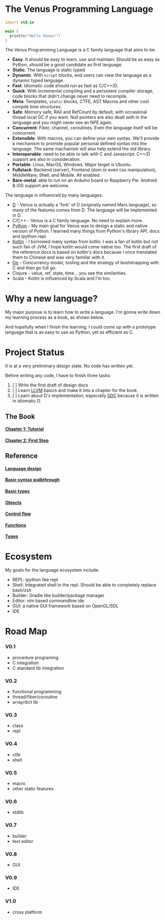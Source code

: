 # The Venus Programming Language

```d
import std.io

main {
  println("Hello Venus!")
}
```

The Venus Programming Language is a C family language that aims to be:

- **Easy**. It should be easy to learn, use and maintain: Should be as easy as Python, should be a good candidate as first language.
- **Static**. The language is static typed
- **Dynamic**. With `script` blocks, end users can view the language as a dynamic typed language.
- **Fast**. Idiomatic code should run as fast as C/C++/D.
- **Quick**. With incremental compiling and a persistent compiler storage, code blocks that didn't change never need to recompile. 
- **Meta**: Templates, `static` blocks, CTFE, AST Macros and other cool compile time structures.
- **Safe**: Memory safe, RAII and RefCount by default, with occasional thread local GC if you want. Null pointers are also dealt with in the language and you might never see an NPE again.
- **Concurrent**: Fiber, channel, coroutines. Even the language itself will be concurrent.
- **Extensible**: With macros, you can define your own syntax. We'll provide a mechanism to promote popular personal defined syntax into the language. The same machanism will also help extend the std library.
- **Interoperable**: need to be able to talk with C and Javascript. C++/D support are also in consideration.
- **Portable**: Linux, MacOS, Windows. Major target is Ubuntu.
- **Fullstack**: Backend (server), Frontend (dom or even css manipulation), MiddleWare, Shell, and Mobile. All enabled.
- **Bare-metal**: able to run on an Arduino board or Raspberry Pie. Android & iOS support are welcome.

The language in influenced by many languages:

- [D](https://dlang.org/) - Venus is actually a 'fork' of D (originally named Mars language), so many of the features comes from D. The language will be implemented in D.
- C/C++ - Venus is a C family language. No need to explain more.
- [Python](https://python.org/) - My main goal for Venus was to design a static and native version of Python. I learned many things from Python's library API, docs and ipython repl.
- [Kotlin](https://kotlin-lang.org/) - I borrowed many syntax from kotlin. I was a fan of kotlin but not such fan of JVM, I hope kotlin would come native too. The first draft of the reference docs is based on kotlin's docs because I once translated them to Chinese and was very familiar with it.  
- [Go](https://golang.org/) - Concurrency model, tooling and the strategy of bootstrapping with C and then go full go.
- Clojure - value, ref, state, time... you see the similarities.
- Scala - Kotlin is influenced by Scala and I'm too.

# Why a new language?

My major purpose is to learn how to write a language. 
I'm gonna write down my learning process as a book, as shown below.

And hopefully when I finish the learning, I could come up with a prototype language that is as easy to use as Python, yet as efficient as C.

# Project Status

It is at a very preliminary design state. No code has written yet.

Before writing any code, I have to finish three tasks:

1. [ ] Write the first draft of design docs
2. [ ] Learn [LLVM](http://llvm.org) basics and make it into a chapter for the book.
3. [ ] Learn about D's implementation, especially [SDC](https://github.com/deadalnix/SDC) because it is written in idiomatic D.


## The Book

#### [Chapter 1: Tutorial](book/ch01/index.md)
#### [Chapter 2: First Step](book/ch02/index.md)

## Reference

#### [Language design](docs/reference/design.md)
#### [Basic syntax walkthrough](docs/reference/basic-syntax.md)
#### [Basic types](docs/reference/basic-types.md)
#### [Objects](docs/reference/objects.md)
#### [Control flow](docs/reference/control-flow.md)
#### [Functions](docs/reference/functions.md)
#### [Types](docs/reference/types.md)



# Ecosystem

My goals for the language ecosystem include:

- REPL: ipython like repl
- Shell: Integrated shell in the repl. Should be able to completely replace bash/zsh
- Builder: Gradle like builder/package manager
- Editor: vim based commandline ide.
- GUI: a native GUI framework based on OpenGL/SDL
- IDE

# Road Map

### V0.1

- procedure programing
- C integration
- C standard lib integration

### V0.2
- functional programming
- thread/fiber/coroutine
- array/dict lib

### V0.3
- class
- repl

### V0.4
- ctfe
- shell

### V0.5
- macro
- other static features

### V0.6
- stdlib

### V0.7
- builder
- text editor

### V0.8
- GUI

### V0.9
- IDE

### V1.0
- cross platform
